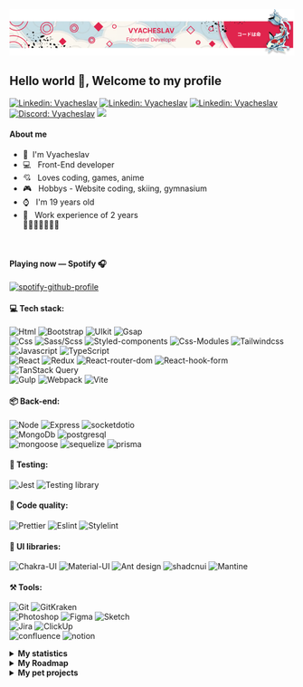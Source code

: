 




<!-- <p><em>Associate Technical Lead at <a href="https://www.oneorigin.us/">OneOrigin
</a><img src="https://i.gifer.com/3BBF.gif" width="30">
</em></p> -->
<div align="center"> <img src="https://github.com/Meow-Double/Meow-Double/blob/main/baners/baner-v3.png"/>
</div>
 <h2 >Hello world 👋, Welcome to my profile </h2> 
<!-- <div align="center"><i>I'm a Front-End developer</i></div> -->

<!-- <img align="right" src="./assets/duck.gif" width="230"> -->
<!-- <img src="./assets/EyesCoding.gif" align="left" width="460" height="280"> -->
<!-- <p>Technology:</p> -->
<!-- <span> -->
[![Linkedin: Vyacheslav](https://img.shields.io/badge/-Linkedin-E0244D?style=social-square&logo=Linkedin&logoColor=white&link=https://www.linkedin.com/in/Linkedin-pugachev-7843292b1/)](https://www.linkedin.com/in/vyacheslav-pugachev-7843292b1/) [![Linkedin: Vyacheslav](https://img.shields.io/badge/-Telegram-E0244D?style=social-square&logo=Telegram&logoColor=white&link=https://t.me/Meow_Double)](https://t.me/Meow_Double) [![Linkedin: Vyacheslav](https://img.shields.io/badge/-Vkontakte-E0244D?style=social-square&logo=Vk&logoColor=white&link=https://vk.com/id492851216)](https://vk.com/id492851216) [![Discord: Vyacheslav](https://img.shields.io/badge/-Discord-E0244D?style=social-square&logo=discord&logoColor=white&link=https://discordapp.com/users/461120123147780116)](https://vk.com/id492851216) <a href="https://www.github.com/Meow-Double" target="_blank" rel="noreferrer"><img src="https://img.shields.io/github/followers/Meow-Double?logo=github&style=social-squaree&color=E0244D&labelColor=E0244D" /></a>



 
<!-- <h4> ${\color{#ffffff} \textbf{ About me}}$ </h4> -->



<div >
<!--   <img align="right" width="40%" src="https://media2.giphy.com/media/v1.Y2lkPTc5MGI3NjExaDZ4aDl6d2M3MHRneGhkZ3ltamRzMWJxYzJpdWdvaHA2YXd2cWoxaCZlcD12MV9pbnRlcm5hbF9naWZfYnlfaWQmY3Q9Zw/gY8Bs8qvD1EukQBj5V/giphy.gif" /> -->
<span align="left">
  <div>

 #### About me


- 👦 &nbsp;I'm Vyacheslav
- 💻 &nbsp; Front-End developer
- 💘 &nbsp; Loves coding, games, anime
- 🎮 &nbsp; Hobbys - Website coding, skiing, gymnasium 
- ⌚ &nbsp; I'm 19 years old 
- 🏢 &nbsp; Work experience of 2 years \
🦆🦆🦆🦆🦆🦆🦆

</div>

<br />


 #### Playing now — Spotify 🎧
 
<p> 
 
 [![spotify-github-profile](https://spotify-github-profile.kittinanx.com/api/view?uid=31zsfjazugx4nipzslbutk72oqwa&cover_image=true&theme=novatorem&show_offline=true&background_color=121212&interchange=false&bar_color=e0244d&bar_color_cover=false)](https://spotify-github-profile.kittinanx.com/api/view?uid=31zsfjazugx4nipzslbutk72oqwa&redirect=true)
</p>
</span>





<!-- <span align="left">
 
[![Discord Presence](https://lanyard.kyrie25.me/api/461120123147780116)](https://discord.com/users/461120123147780116)
</span> -->
 


</div>


<!-- <h4> ${\color{#ffffff} \textbf{ Language skills}}$ </h4>

English: A2 \
Russian: С1 \
Belarusian: B1 \
Japanese: N5 

-->
<!-- <img src="https://i.gifer.com/3BBF.gif" width="60"> -->

<!-- [![GitHub followers](https://img.shields.io/github/followers/Meow-double?label=Follow&style=social)](https://github.com/Meow-Double) -->
<!-- [![website](https://img.shields.io/badge/Website-46a2f1.svg?&style=flat-square&logo=Google-Chrome&logoColor=white&link=https://anmolsingh.me/)](https://anmolsingh.me/) -->
<!-- ![](https://visitor-badge.glitch.me/badge?page_id=anmol098.anmol098) -->
<!-- ![Waka Readme](https://github.com/anmol098/anmol098/workflows/Waka%20Readme/badge.svg) -->
<!-- <span><img src="https://i.gifer.com/3BBF.gif" width="30"></span> -->








<h4>💻 Tech stack:</h4>

![Html](https://img.shields.io/badge/HTML5-E0244D?style=for-the-badge&logo=html5&logoColor=white) ![Bootstrap](https://img.shields.io/badge/Bootstrap-E0244D?style=for-the-badge&logo=bootstrap&logoColor=white) ![UIkit](https://img.shields.io/badge/UIkit-E0244D?style=for-the-badge&logo=UIkit&logoColor=white) ![Gsap](https://img.shields.io/badge/Gsap-E0244D?style=for-the-badge&logo=greensock&logoColor=white) \
![Css](https://img.shields.io/badge/CSS3-E0244D?style=for-the-badge&logo=css3&logoColor=white) ![Sass/Scss](https://img.shields.io/badge/Sass/Scss-E0244D?style=for-the-badge&logo=sass&logoColor=white) ![Styled-components](https://img.shields.io/badge/Styled--components-E0244D?style=for-the-badge&logo=styled-components&logoColor=white) ![Css-Modules](https://img.shields.io/badge/Css--Modules-E0244D?style=for-the-badge&logo=css-modules&logoColor=white) ![Tailwindcss](https://img.shields.io/badge/Tailwindcss-E0244D?style=for-the-badge&logo=Tailwindcss&logoColor=white) \
![Javascript](https://img.shields.io/badge/JavaScript-E0244D?style=for-the-badge&logo=javascript&logoColor=white) ![TypeScript](https://img.shields.io/badge/TypeScript-E0244D?style=for-the-badge&logo=typescript&logoColor=white) \
![React](https://img.shields.io/badge/React-E0244D?style=for-the-badge&logo=react&logoColor=white) ![Redux](https://img.shields.io/badge/Redux-E0244D?style=for-the-badge&logo=redux&logoColor=white) ![React-router-dom](https://img.shields.io/badge/React--router--dom-E0244D?style=for-the-badge&logo=react-router&logoColor=white) ![React-hook-form](https://img.shields.io/badge/React--hook--form-E0244D?style=for-the-badge&logo=react-hook-form&logoColor=white) ![TanStack Query](https://img.shields.io/badge/TanStack_Query-E0244D?style=for-the-badge&logo=React-query&logoColor=white) \
![Gulp](https://img.shields.io/badge/Gulp-E0244D?style=for-the-badge&logo=gulp&logoColor=white) ![Webpack](https://img.shields.io/badge/Webpack-E0244D?style=for-the-badge&logo=webpack&logoColor=white) ![Vite](https://img.shields.io/badge/Vite-E0244D?style=for-the-badge&logo=Vite&logoColor=white)



<h4>📦 Back-end:</h4>

![Node](https://img.shields.io/badge/Node.Js-E0244D?style=for-the-badge&logo=node.js&logoColor=white) ![Express](https://img.shields.io/badge/Express-E0244D?style=for-the-badge&logo=Express&logoColor=white) ![socketdotio](https://img.shields.io/badge/Socket.io-E0244D?style=for-the-badge&logo=socketdotio&logoColor=white) \
![MongoDb](https://img.shields.io/badge/MongoDb-E0244D?style=for-the-badge&logo=MongoDb&logoColor=white) ![postgresql](https://img.shields.io/badge/PostgreSQL-E0244D?style=for-the-badge&logo=Postgresql&logoColor=white) \
![mongoose](https://img.shields.io/badge/mongoose-E0244D?style=for-the-badge&logo=mongoose&logoColor=white)  ![sequelize](https://img.shields.io/badge/Sequelize-E0244D?style=for-the-badge&logo=sequelize&logoColor=white) ![prisma](https://img.shields.io/badge/Prisma-E0244D?style=for-the-badge&logo=prisma&logoColor=white) 

<h4>🔧 Testing:</h4>

![Jest](https://img.shields.io/badge/Jest-E0244D?style=for-the-badge&logo=Jest&logoColor=white) ![Testing library](https://img.shields.io/badge/Testing_Library-E0244D?style=for-the-badge&logo=TestingLibrary&logoColor=white) 

<h4>📃 Code quality:</h4>

![Prettier](https://img.shields.io/badge/Prettier-E0244D?style=for-the-badge&logo=Prettier&logoColor=white) ![Eslint](https://img.shields.io/badge/Eslint-E0244D?style=for-the-badge&logo=Eslint&logoColor=white) ![Stylelint](https://img.shields.io/badge/Stylelint-E0244D?style=for-the-badge&logo=Stylelint&logoColor=white)

<h4>🎨 UI libraries:</h4>

![Chakra-UI](https://img.shields.io/badge/Chakra--UI-E0244D?style=for-the-badge&logo=chakra-ui&logoColor=white) ![Material-UI](https://img.shields.io/badge/Material--UI-E0244D?style=for-the-badge&logo=mui&logoColor=white) ![Ant design](https://img.shields.io/badge/Ant_Design-E0244D?style=for-the-badge&logo=ant-design&logoColor=white) ![shadcnui](https://img.shields.io/badge/Shadcn--UI-E0244D?style=for-the-badge&logo=shadcnui&logoColor=white) ![Mantine](https://img.shields.io/badge/Mantine--UI-E0244D?style=for-the-badge&logo=mantine&logoColor=white)

<h4>⚒️ Tools:</h4>

![Git](https://img.shields.io/badge/GIT-E0244D?style=for-the-badge&logo=git&logoColor=white) ![GitKraken](https://img.shields.io/badge/Git_Kraken-E0244D?style=for-the-badge&logo=GitKraken&logoColor=white) \
![Photoshop](https://img.shields.io/badge/Photoshop-E0244D?style=for-the-badge&logo=Adobe%20Photoshop&logoColor=white) ![Figma](https://img.shields.io/badge/Figma-E0244D?style=for-the-badge&logo=figma&logoColor=white) ![Sketch](https://img.shields.io/badge/Sketch-E0244D?style=for-the-badge&logo=Sketch&logoColor=white) \
![Jira](https://img.shields.io/badge/Jira-E0244D?style=for-the-badge&logo=Jira&logoColor=white) ![ClickUp](https://img.shields.io/badge/ClickUp-E0244D?style=for-the-badge&logo=ClickUp&logoColor=white) \
![confluence](https://img.shields.io/badge/confluence-E0244D?style=for-the-badge&logo=confluence&logoColor=white) ![notion](https://img.shields.io/badge/notion-E0244D?style=for-the-badge&logo=notion&logoColor=white) 
<br/>


<details>
  <summary><strong>My statistics</strong></summary>

  <br />
  <div align="left">

 ![meow-double's Stats](https://github-readme-stats.vercel.app/api?username=meow-double&theme=radical&show_icons=true&hide_border=false&count_private=true)
 
![meow-double's Streak](https://github-readme-streak-stats.herokuapp.com/?user=meow-double&theme=radical&hide_border=false)
 
![meow-double's Top Languages](https://github-readme-stats.vercel.app/api/top-langs/?username=meow-double&theme=radical&show_icons=true&hide_border=false&layout=compact)

</div>

</details>


<details>
  <summary><strong>My Roadmap</strong></summary>


 ### Era I - Beginning of the journey
July 27, 2022 I am starting to learn the frontend. I learn html and css first. After that, I start making my first website by video. It took about a month to do all this. Then practice starts, during which I improve my layout knowledge and learn BEM methodology. After 3 months I start learning JavaScript base of the language, then the browser part. I consolidate JavaScript in practice. After 5 months I start learning Gulp and Scss. After a couple weeks I learn jQuery. Practicing on projects where I learn how to use jQuery plugins for quick implementation. After 7 months, I start learning Git. The way forward is practicing and learning different JS libraries. This is how I get acquainted with Gsap from GreenSock and start animating my projects. 

### Era II - Abundant Learning
The next phase is an abundant study of JS. In late spring, I begin to improve my knowledge of JavaScript. I implement custom UI elements - popups, modals, dropdowns, accordions, tooltips, checkboxes, selectors, drag & drop, etc.
After that, I increase my experience and move on to learning algorithms. 

### Era III - The Path to Junior
I started learning React a year later - October 1, 2023. I familiarized myself with the concepts of Jsx, props, functional components, rendering, component lifecycle, virtual DOM tree, hooks. After that I implement my first projects.
Then I learn Redux. After that I quickly dive into learning Redux Toolkit and TypeScript. I learn all this and make my first project on TS (spoiler - the project turned out terrible). I join my first organization where I learn how to work as a team. There I get a little commercial experience, as well as teamwork skills. Soon I leave the organization as the project failed. 

### Era IV - Rethinking code
I'm starting to familiarize myself with the FSD architecture. I implement a couple of projects on it. After that I start to get fascinated by this approach. Then I watch videos of various youtubers and realize that my code is not perfect. After revisiting my code and projects, I start practicing abundantly. As I practice, I chase clean code, so I learn approach principles like SOLID, KIS, DRY. I'm rethinking typing in TypeScript. As a result, I'm mastering tools for implementing clean code - prettier and eslint. I start not just writing code, but thinking about how to reuse it, how to bring it out. I also realize that FSD should not be dragged into all projects.

### Era V - Mastering the server language
I start a joint project with a friend where I become a team leader. Soon we finish with the implementation of the client side. What is left is to make the backend and connect it to the client. Since I don't have friends and skills in backend, I start mastering it on my own. 
</details>



<details>
  <summary><strong>My pet projects</strong></summary>

  <div align="left">

  ### Team Projects
   
| Name Projects | Status | Links |
| ------------- | ------------- | ------------- |
| <a href="https://github.com/ResEmCode/Freelance-Exchange">Freelance-Exchange</a> | `in work` | <a href="https://resemcode.github.io/Freelance-Exchange">view</a> |
| <a href="https://github.com/Meow-Double/DevSearch-client">DevSearch app</a> | `in work` | <a href="#!">view</a> |

</div>

</details>



<!-- ### 📋 My Resume: soon... -->

<!-- [![Twitter Follow](https://img.shields.io/twitter/follow/misteranmol?label=Follow)](https://twitter.com/intent/follow?screen_name=misteranmol) -->


<!-- <img src="https://i.gifer.com/4N14.gif"> -->
<!-- <img src="https://i.gifer.com/1j6F.gif"> -->
<!-- <img src="https://i.gifer.com/GiZi.gif"> -->


